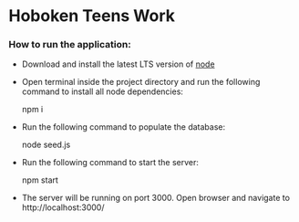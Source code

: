 # Hoboken Teens Work

### How to run the application:
* Download and install the latest LTS version of [node](https://nodejs.org/en/download/)
* Open terminal inside the project directory and run the following command to install all node dependencies:

    npm i
* Run the following command to populate the database:

    node seed.js
* Run the following command to start the server:
    
    npm start
* The server will be running on port 3000. Open browser and navigate to http://localhost:3000/
